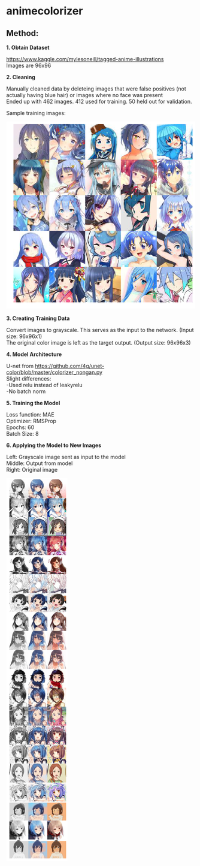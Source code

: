 # animecolorizer

## Method:
**1. Obtain Dataset**

https://www.kaggle.com/mylesoneill/tagged-anime-illustrations<br/>
Images are 96x96

**2. Cleaning**

Manually cleaned data by deleteing images that were false positives (not actually having blue hair) or images where no face was present<br/>
Ended up with 462 images. 412 used for training. 50 held out for validation.<br/>

Sample training images:

![TrainingImgs](https://github.com/gippoo/animecolorizer/blob/master/trainingimgs.png)

**3. Creating Training Data**

Convert images to grayscale. This serves as the input to the network. (Input size: 96x96x1)<br/>
The original color image is left as the target output. (Output size: 96x96x3)<br/>


**4. Model Architecture**

U-net from https://github.com/4g/unet-color/blob/master/colorizer_nongan.py<br/>
Slight differences:<br/>
-Used relu instead of leakyrelu<br/>
-No batch norm

**5. Training the Model**

Loss function: MAE<br/>
Optimizer: RMSProp<br/>
Epochs: 60<br/>
Batch Size: 8<br/>

**6. Applying the Model to New Images**

Left: Grayscale image sent as input to the model<br/>
Middle: Output from model<br/>
Right: Original image<br/>

![TestImgs](https://github.com/gippoo/animecolorizer/blob/master/testimgs.png)
